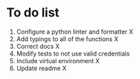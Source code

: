# To do list

1. Configure a python linter and formatter X
2. Add typings to all of the functions X
3. Correct docs X
4. Modify tests to not use valid credentials
5. Include virtual environment X
6. Update readme X
